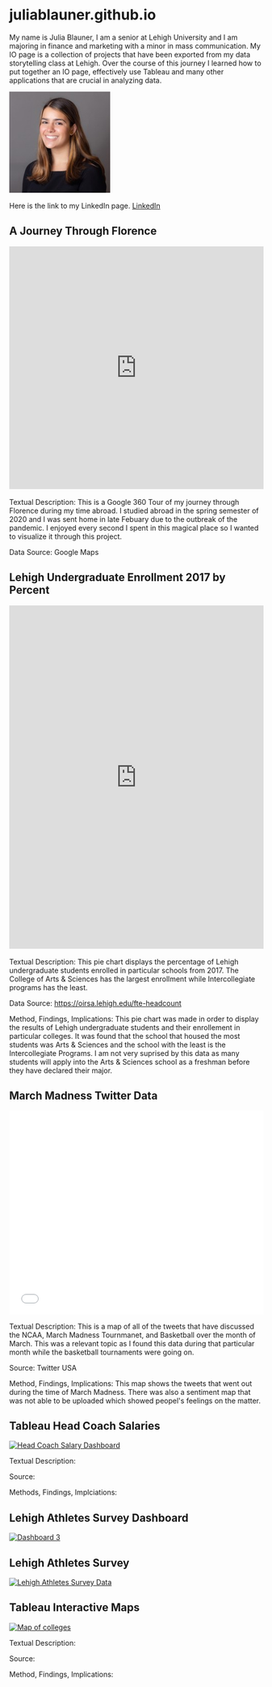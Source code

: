 # juliablauner.github.io




My name is Julia Blauner, I am a senior at Lehigh University and I am majoring in finance and marketing with a minor in mass communication. My IO page is a collection of projects that have been exported from my data storytelling class at Lehigh. Over the course of this journey I learned how to put together an IO page, effectively use Tableau and many other applications that are crucial in analyzing data. 






![JuliaBlaunerProfilePhoto](https://github.com/juliablauner/juliablauner.github.io/blob/main/1598375112483.jpg?raw=true)








Here is the link to my LinkedIn page. [LinkedIn](https://www.linkedin.com/in/juliablauner/)




## A Journey Through Florence 
<iframe width="100%" height="480px" src="https://poly.google.com/view/evB2abWrdlO/embed?chrome=min" frameborder="0" style="border:none;" allowvr="yes" allow="vr; xr; accelerometer; magnetometer; gyroscope; autoplay;" allowfullscreen mozallowfullscreen="true" webkitallowfullscreen="true" onmousewheel="" ></iframe>

Textual Description: This is a Google 360 Tour of my journey through Florence during my time abroad. I studied abroad in the spring semester of 2020 and I was sent home in late Febuary due to the outbreak of the pandemic. I enjoyed every second I spent in this magical place so I wanted to visualize it through this project. 

Data Source: Google Maps




## Lehigh Undergraduate Enrollment 2017 by Percent
<iframe title="Total Lehigh Enrollment 2017 By College" aria-label="chart" id="datawrapper-chart-kIFvl" src="https://datawrapper.dwcdn.net/kIFvl/3/" scrolling="no" frameborder="0" style="width: 0; min-width: 100% !important; border: none;" height="679"></iframe><script type="text/javascript">!function(){"use strict";window.addEventListener("message",(function(a){if(void 0!==a.data["datawrapper-height"])for(var e in a.data["datawrapper-height"]){var t=document.getElementById("datawrapper-chart-"+e)||document.querySelector("iframe[src*='"+e+"']");t&&(t.style.height=a.data["datawrapper-height"][e]+"px")}}))}();
</script>




Textual Description: This pie chart displays the percentage of Lehigh undergraduate students enrolled in particular schools from 2017. The College of Arts & Sciences has the largest enrollment while Intercollegiate programs has the least. 

Data Source: https://oirsa.lehigh.edu/fte-headcount

Method, Findings, Implications: This pie chart was made in order to display the results of Lehigh undergraduate students and their enrollement in particular colleges. It was found that the school that housed the most students was Arts & Sciences and the school with the least is the Intercollegiate Programs. I am not very suprised by this data as many students will apply into the Arts & Sciences school as a freshman before they have declared their major. 




## March Madness Twitter Data 
<style>.embed-container {position: relative; padding-bottom: 80%; height: 0; max-width: 100%;} .embed-container iframe, .embed-container object, .embed-container iframe{position: absolute; top: 0; left: 0; width: 100%; height: 100%;} small{position: absolute; z-index: 40; bottom: 0; margin-bottom: -15px;}</style><div class="embed-container"><iframe width="500" height="400" frameborder="0" scrolling="no" marginheight="0" marginwidth="0" title="March Madness Twitter Data Final" src="//lu.maps.arcgis.com/apps/Embed/index.html?webmap=6bea30f6ba044a4d8409b92c323da78e&extent=-144.4513,6.2705,-47.42,51.7536&zoom=true&previewImage=false&scale=true&legend=true&disable_scroll=true&theme=light"></iframe></div> 

Textual Description: This is a map of all of the tweets that have discussed the NCAA, March Madness Tournmanet, and Basketball over the month of March. This was a relevant topic as I found this data during that particular month while the basketball tournaments were going on. 

Source: Twitter USA

Method, Findings, Implications: This map shows the tweets that went out during the time of March Madness. There was also a sentiment map that was not able to be uploaded which showed peopel's feelings on the matter. 





## Tableau Head Coach Salaries
<div class='tableauPlaceholder' id='viz1619986895444' style='position: relative'><noscript><a href='#'><img alt='Head Coach Salary Dashboard ' src='https:&#47;&#47;public.tableau.com&#47;static&#47;images&#47;He&#47;HeadCoachSalariesFinal&#47;HeadCoachSalaryDashboard&#47;1_rss.png' style='border: none' /></a></noscript><object class='tableauViz'  style='display:none;'><param name='host_url' value='https%3A%2F%2Fpublic.tableau.com%2F' /> <param name='embed_code_version' value='3' /> <param name='site_root' value='' /><param name='name' value='HeadCoachSalariesFinal&#47;HeadCoachSalaryDashboard' /><param name='tabs' value='no' /><param name='toolbar' value='yes' /><param name='static_image' value='https:&#47;&#47;public.tableau.com&#47;static&#47;images&#47;He&#47;HeadCoachSalariesFinal&#47;HeadCoachSalaryDashboard&#47;1.png' /> <param name='animate_transition' value='yes' /><param name='display_static_image' value='yes' /><param name='display_spinner' value='yes' /><param name='display_overlay' value='yes' /><param name='display_count' value='yes' /><param name='language' value='en' /><param name='filter' value='publish=yes' /></object></div>               

Textual Description: 

Source: 

Methods, Findings, Implciations:




## Lehigh Athletes Survey Dashboard 
<div class='tableauPlaceholder' id='viz1620940414849' style='position: relative'><noscript><a href='#'><img alt='Dashboard 3 ' src='https:&#47;&#47;public.tableau.com&#47;static&#47;images&#47;Le&#47;LehighAthletesSurveyStoryFinalDashboard&#47;Dashboard3&#47;1_rss.png' style='border: none' /></a></noscript><object class='tableauViz'  style='display:none;'><param name='host_url' value='https%3A%2F%2Fpublic.tableau.com%2F' /> <param name='embed_code_version' value='3' /> <param name='site_root' value='' /><param name='name' value='LehighAthletesSurveyStoryFinalDashboard&#47;Dashboard3' /><param name='tabs' value='no' /><param name='toolbar' value='yes' /><param name='static_image' value='https:&#47;&#47;public.tableau.com&#47;static&#47;images&#47;Le&#47;LehighAthletesSurveyStoryFinalDashboard&#47;Dashboard3&#47;1.png' /> <param name='animate_transition' value='yes' /><param name='display_static_image' value='yes' /><param name='display_spinner' value='yes' /><param name='display_overlay' value='yes' /><param name='display_count' value='yes' /><param name='language' value='en' /><param name='filter' value='publish=yes' /></object></div>              




## Lehigh Athletes Survey  

<div class='tableauPlaceholder' id='viz1620941372640' style='position: relative'><noscript><a href='#'><img alt='Lehigh Athletes Survey Data ' src='https:&#47;&#47;public.tableau.com&#47;static&#47;images&#47;Le&#47;LehighAthletesSurveyStoryFinalDashboard&#47;Dashboard3&#47;1_rss.png' style='border: none' /></a></noscript><object class='tableauViz'  style='display:none;'><param name='host_url' value='https%3A%2F%2Fpublic.tableau.com%2F' /> <param name='embed_code_version' value='3' /> <param name='site_root' value='' /><param name='name' value='LehighAthletesSurveyStoryFinalDashboard&#47;Dashboard3' /><param name='tabs' value='no' /><param name='toolbar' value='yes' /><param name='static_image' value='https:&#47;&#47;public.tableau.com&#47;static&#47;images&#47;Le&#47;LehighAthletesSurveyStoryFinalDashboard&#47;Dashboard3&#47;1.png' /> <param name='animate_transition' value='yes' /><param name='display_static_image' value='yes' /><param name='display_spinner' value='yes' /><param name='display_overlay' value='yes' /><param name='display_count' value='yes' /><param name='language' value='en' /><param name='filter' value='publish=yes' /></object></div>               




## Tableau Interactive Maps 

<div class='tableauPlaceholder' id='viz1621035607126' style='position: relative'><noscript><a href='#'><img alt='Map of colleges ' src='https:&#47;&#47;public.tableau.com&#47;static&#47;images&#47;Ma&#47;Mapofcolleges&#47;Mapofcolleges&#47;1_rss.png' style='border: none' /></a></noscript><object class='tableauViz'  style='display:none;'><param name='host_url' value='https%3A%2F%2Fpublic.tableau.com%2F' /> <param name='embed_code_version' value='3' /> <param name='site_root' value='' /><param name='name' value='Mapofcolleges&#47;Mapofcolleges' /><param name='tabs' value='no' /><param name='toolbar' value='yes' /><param name='static_image' value='https:&#47;&#47;public.tableau.com&#47;static&#47;images&#47;Ma&#47;Mapofcolleges&#47;Mapofcolleges&#47;1.png' /> <param name='animate_transition' value='yes' /><param name='display_static_image' value='yes' /><param name='display_spinner' value='yes' /><param name='display_overlay' value='yes' /><param name='display_count' value='yes' /><param name='language' value='en' /><param name='filter' value='publish=yes' /></object></div>  <script type='text/javascript'> var divElement = document.getElementById('viz1621035607126'); var vizElement = divElement.getElementsByTagName('object')[0]; vizElement.style.width='100%';vizElement.style.height=(divElement.offsetWidth*0.75)+'px'var scriptElement = document.createElement('script');scriptElement.src = 'https://public.tableau.com/javascripts/api/viz_v1.js';                    vizElement.parentNode.insertBefore(scriptElement, vizElement); </script>



Textual Description: 

Source: 

Method, Findings, Implications:  
